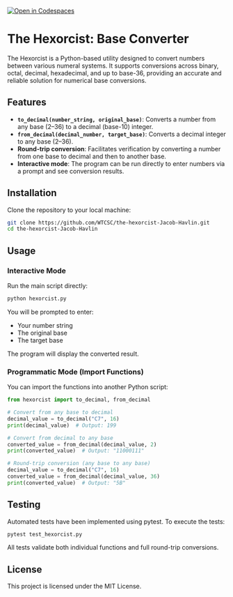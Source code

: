 [![Open in Codespaces](https://classroom.github.com/assets/launch-codespace-2972f46106e565e64193e422d61a12cf1da4916b45550586e14ef0a7c637dd04.svg)](https://classroom.github.com/open-in-codespaces?assignment_repo_id=21234520)
# The Hexorcist: Base Converter

The Hexorcist is a Python-based utility designed to convert numbers between various numeral systems. It supports conversions across binary, octal, decimal, hexadecimal, and up to base-36, providing an accurate and reliable solution for numerical base conversions.

## Features

- **`to_decimal(number_string, original_base)`**: Converts a number from any base (2–36) to a decimal (base-10) integer.  
- **`from_decimal(decimal_number, target_base)`**: Converts a decimal integer to any base (2–36).  
- **Round-trip conversion**: Facilitates verification by converting a number from one base to decimal and then to another base.  
- **Interactive mode**: The program can be run directly to enter numbers via a prompt and see conversion results.

## Installation
Clone the repository to your local machine:

```bash
git clone https://github.com/WTCSC/the-hexorcist-Jacob-Havlin.git
cd the-hexorcist-Jacob-Havlin
````

## Usage

### Interactive Mode

Run the main script directly:

```bash
python hexorcist.py
```

You will be prompted to enter:

* Your number string
* The original base
* The target base

The program will display the converted result.

### Programmatic Mode (Import Functions)

You can import the functions into another Python script:

```python
from hexorcist import to_decimal, from_decimal

# Convert from any base to decimal
decimal_value = to_decimal("C7", 16)
print(decimal_value)  # Output: 199

# Convert from decimal to any base
converted_value = from_decimal(decimal_value, 2)
print(converted_value)  # Output: "11000111"

# Round-trip conversion (any base to any base)
decimal_value = to_decimal("C7", 16)
converted_value = from_decimal(decimal_value, 36)
print(converted_value)  # Output: "5B"
```

## Testing

Automated tests have been implemented using pytest. To execute the tests:

```bash
pytest test_hexorcist.py
```

All tests validate both individual functions and full round-trip conversions.

## License

This project is licensed under the MIT License.


